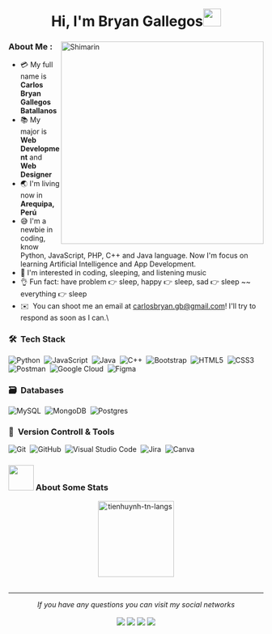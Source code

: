 <h1 align="center">Hi, I'm Bryan Gallegos<img src="https://media.giphy.com/media/hvRJCLFzcasrR4ia7z/giphy.gif" width ="35"></h1>

<div>

<img align="right" width="400" alt="Shimarin" src="https://i.pinimg.com/736x/f0/8f/73/f08f73b784adbf4f537489cc5e9ce3a7.jpg"/>

### About Me :

- :credit_card: My full name is **Carlos Bryan Gallegos Batallanos**
- :books: My major is **Web Development** and **Web Designer**
- :earth_asia: I'm living now in **Arequipa, Perú**
- :sweat_smile: I'm a newbie in coding, know Python, JavaScript, PHP, C++ and Java language. Now I'm focus on learning Artificial Intelligence and App Development.
- :monocle_face: I'm interested in coding, sleeping, and listening music
- :ok_hand: Fun fact: have problem :point_right: sleep, happy :point_right: sleep, sad :point_right: sleep ~~ everything :point_right: sleep
- ✉️ &nbsp;You can shoot me an email at carlosbryan.gb@gmail.com! I'll try to respond as soon as I can.\

### 🛠 &nbsp;Tech Stack

![Python](https://img.shields.io/badge/python-3670A0?style=for-the-badge&logo=python&logoColor=ffdd54)&nbsp;
![JavaScript](https://img.shields.io/badge/javascript-%23323330.svg?style=for-the-badge&logo=javascript&logoColor=%23F7DF1E)&nbsp;
![Java](https://img.shields.io/badge/java-%23ED8B00.svg?style=for-the-badge&logo=java&logoColor=white)&nbsp;
![C++](https://img.shields.io/badge/c++-%2300599C.svg?style=for-the-badge&logo=c%2B%2B&logoColor=white)&nbsp;
![Bootstrap](https://img.shields.io/badge/bootstrap-%23563D7C.svg?style=for-the-badge&logo=bootstrap&logoColor=white)&nbsp;
![HTML5](https://img.shields.io/badge/html5-%23E34F26.svg?style=for-the-badge&logo=html5&logoColor=white)&nbsp;
![CSS3](https://img.shields.io/badge/css3-%231572B6.svg?style=for-the-badge&logo=css3&logoColor=white)&nbsp;
![Postman](https://img.shields.io/badge/Postman-FF6C37?style=for-the-badge&logo=postman&logoColor=white)&nbsp;
![Google Cloud](https://img.shields.io/badge/GoogleCloud-%234285F4.svg?style=for-the-badge&logo=google-cloud&logoColor=white)&nbsp;
![Figma](https://img.shields.io/badge/figma-%23F24E1E.svg?style=for-the-badge&logo=figma&logoColor=white)&nbsp;


### 🗃 &nbsp;Databases

![MySQL](https://img.shields.io/badge/MySQL-4479A1?style=for-the-badge&logo=mysql&logoColor=white)&nbsp;
![MongoDB](https://img.shields.io/badge/MongoDB-%234ea94b.svg?style=for-the-badge&logo=mongodb&logoColor=white)&nbsp;
![Postgres](https://img.shields.io/badge/postgres-%23316192.svg?style=for-the-badge&logo=postgresql&logoColor=white)&nbsp;


### 🧰 &nbsp;Version Controll & Tools 

![Git](https://img.shields.io/badge/git-%23F05033.svg?style=for-the-badge&logo=git&logoColor=white)&nbsp;
![GitHub](https://img.shields.io/badge/github-%23121011.svg?style=for-the-badge&logo=github&logoColor=white)&nbsp;
![Visual Studio Code](https://img.shields.io/badge/Visual%20Studio%20Code-0078d7.svg?style=for-the-badge&logo=visual-studio-code&logoColor=white)&nbsp;
![Jira](https://img.shields.io/badge/jira-%230A0FFF.svg?style=for-the-badge&logo=jira&logoColor=white)&nbsp;
![Canva](https://img.shields.io/badge/Canva-%2300C4CC.svg?style=for-the-badge&logo=Canva&logoColor=white)&nbsp;



### <img src="https://media0.giphy.com/media/cNZqrH5IzOG0xrlWks/giphy.gif?cid=ecf05e47map255q427en9uprqc1sb0unjq5k4fnqg5pmhhs4&rid=giphy.gif&ct=s" width="50px"> About Some Stats
<div align="center">
<img height="150em" src="https://github-readme-stats.vercel.app/api/top-langs/?username=Bryan-Gallegos&layout=compact&show_icon=true&theme=algolia" alt="tienhuynh-tn-langs"/>
</div>

<br>

<hr>
<p align="center">
   <i>If you have any questions you can visit my social networks</i>
   <br>
<br>	
<a target="_blank" href="https://www.linkedin.com/in/carlos-bryan-gallegos-batallanos-397223290/"><img src="https://img.shields.io/badge/-LinkedIn-0077B5?style=for-the-badge&logo=Linkedin&logoColor=white"></img></a>
<a target="_blank" href="mailto:carlosbryan.gb@gmail.com"><img src="https://img.shields.io/badge/-Gmail-D14836?style=for-the-badge&logo=Gmail&logoColor=white"></img></a>
<a target="_blank" href="https://www.facebook.com/bryan2705/"><img src="https://img.shields.io/badge/Facebook-1877F2?style=for-the-badge&logo=facebook&logoColor=white"></img></a>
<a target="_blank" href="https://twitter.com/S_Birunthaban"><img src="https://img.shields.io/badge/-Twitter-1DA1F2?style=for-the-badge&logo=Twitter&logoColor=white"></img></a>
<br>
</p>


<div align="right">
<a href="https://www.pixiv.net/en/users/35069640"></a>
  </div>
  </div>
  </div>

